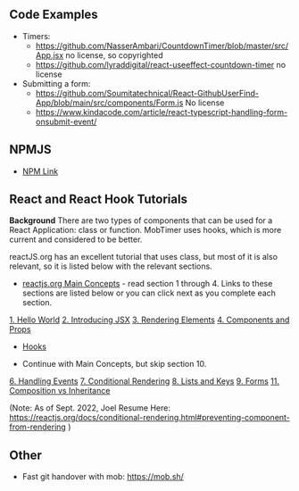 ## Code Examples

- Timers:
  - https://github.com/NasserAmbari/CountdownTimer/blob/master/src/App.jsx no license, so copyrighted
  - https://github.com/lyraddigital/react-useeffect-countdown-timer no license
- Submitting a form:
  - https://github.com/Soumitatechnical/React-GithubUserFind-App/blob/main/src/components/Form.js No license
  - https://www.kindacode.com/article/react-typescript-handling-form-onsubmit-event/

## NPMJS
- [NPM Link](https://medium.com/@alexishevia/the-magic-behind-npm-link-d94dcb3a81af)
## React and React Hook Tutorials

**Background**
There are two types of components that can be used for a React Application: class or function.
MobTimer uses hooks, which is more current and considered to be better.

reactJS.org has an excellent tutorial that uses class, but most of it is also relevant, so it is listed below with the relevant sections.

- [reactjs.org Main Concepts](https://reactjs.org/docs/hello-world.html) - read section 1 through 4. Links to these sections are listed below or you can click next as you complete each section.

[1. Hello World](https://reactjs.org/docs/hello-world.html)
[2. Introducing JSX](https://reactjs.org/docs/introducing-jsx.html)
[3. Rendering Elements](https://reactjs.org/docs/rendering-elements.html)
[4. Components and Props](https://reactjs.org/docs/components-and-props.html)

- [Hooks](https://reactjs.org/docs/hooks-state.html)

- Continue with Main Concepts, but skip section 10.

[6. Handling Events](https://reactjs.org/docs/handling-events.html)
[7. Conditional Rendering](https://reactjs.org/docs/conditional-rendering.html)
[8. Lists and Keys](https://reactjs.org/docs/lists-and-keys.html)
[9. Forms](https://reactjs.org/docs/forms.html)
[11. Composition vs Inheritance](https://reactjs.org/docs/composition-vs-inheritance.html)

(Note: As of Sept. 2022, Joel Resume Here: https://reactjs.org/docs/conditional-rendering.html#preventing-component-from-rendering 
)

## Other

- Fast git handover with mob: https://mob.sh/

